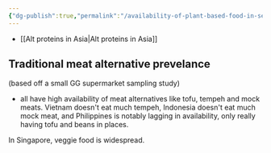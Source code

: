 ```yaml
---
{"dg-publish":true,"permalink":"/availability-of-plant-based-food-in-se-asia/","tags":["#asia","#plant_based_alternative_proteins"],"created":"2025-10-22T22:53:31.221+01:00","updated":"2025-10-22T22:53:31.221+01:00"}
---
```

 

- [[Alt proteins in Asia\|Alt proteins in Asia]]

## Traditional meat alternative prevelance
(based off a small GG supermarket sampling study)
- all have high availability of meat alternatives like tofu, tempeh and mock meats. Vietnam doesn't eat much tempeh, Indonesia doesn't eat much mock meat, and Philippines is notably lagging in availability, only really having tofu and beans in places.

In Singapore, veggie food is widespread. 
